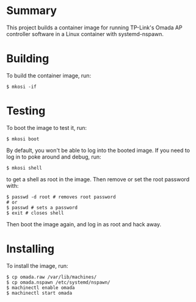 # Summary #

This project builds a container image for running TP-Link's Omada AP controller software in a Linux container with systemd-nspawn.

# Building #

To build the container image, run:

``` shell
$ mkosi -if
```

# Testing #

To boot the image to test it, run:

``` shell
$ mkosi boot
```

By default, you won't be able to log into the booted image.
If you need to log in to poke around and debug, run:

``` shell
$ mkosi shell
```

to get a shell as root in the image.
Then remove or set the root password with:


``` shell
$ passwd -d root # removes root password
# or
$ passwd # sets a password
$ exit # closes shell
```

Then boot the image again, and log in as root and hack away.

# Installing #

To install the image, run:

``` shell
$ cp omada.raw /var/lib/machines/
$ cp omada.nspawn /etc/systemd/nspawn/
$ machinectl enable omada
$ machinectl start omada
```

